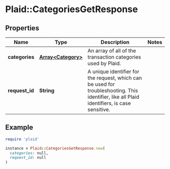 # Plaid::CategoriesGetResponse

## Properties

| Name | Type | Description | Notes |
| ---- | ---- | ----------- | ----- |
| **categories** | [**Array&lt;Category&gt;**](Category.md) | An array of all of the transaction categories used by Plaid. |  |
| **request_id** | **String** | A unique identifier for the request, which can be used for troubleshooting. This identifier, like all Plaid identifiers, is case sensitive. |  |

## Example

```ruby
require 'plaid'

instance = Plaid::CategoriesGetResponse.new(
  categories: null,
  request_id: null
)
```

